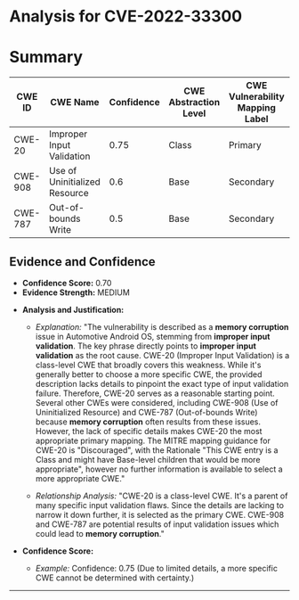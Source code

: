 # Analysis for CVE-2022-33300

# Summary
| CWE ID | CWE Name | Confidence | CWE Abstraction Level | CWE Vulnerability Mapping Label | CWE-Vulnerability Mapping Notes |
|---|---|---|---|---|---|
| CWE-20 | Improper Input Validation | 0.75 | Class | Primary | Allowed-with-Review |
| CWE-908 | Use of Uninitialized Resource | 0.6 | Base | Secondary | Allowed |
| CWE-787 | Out-of-bounds Write | 0.5 | Base | Secondary | Allowed |

## Evidence and Confidence

*   **Confidence Score:** 0.70
*   **Evidence Strength:** MEDIUM

- **Analysis and Justification:**  
  - *Explanation:* "The vulnerability is described as a **memory corruption** issue in Automotive Android OS, stemming from **improper input validation**. The key phrase directly points to **improper input validation** as the root cause. CWE-20 (Improper Input Validation) is a class-level CWE that broadly covers this weakness. While it's generally better to choose a more specific CWE, the provided description lacks details to pinpoint the exact type of input validation failure. Therefore, CWE-20 serves as a reasonable starting point. Several other CWEs were considered, including CWE-908 (Use of Uninitialized Resource) and CWE-787 (Out-of-bounds Write) because **memory corruption** often results from these issues. However, the lack of specific details makes CWE-20 the most appropriate primary mapping. The MITRE mapping guidance for CWE-20 is "Discouraged", with the Rationale "This CWE entry is a Class and might have Base-level children that would be more appropriate", however no further information is available to select a more appropriate CWE."
  
  - *Relationship Analysis:* "CWE-20 is a class-level CWE. It's a parent of many specific input validation flaws. Since the details are lacking to narrow it down further, it is selected as the primary CWE. CWE-908 and CWE-787 are potential results of input validation issues which could lead to **memory corruption**."

- **Confidence Score:**  
  - *Example:* Confidence: 0.75 (Due to limited details, a more specific CWE cannot be determined with certainty.)

---